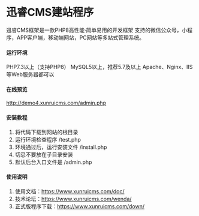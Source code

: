 # 迅睿CMS建站程序

迅睿CMS框架是一款PHP8高性能·简单易用的开发框架
支持的微信公众号，小程序，APP客户端，移动端网站，PC网站等多站式管理系统。



#### 运行环境
PHP7.3以上（支持PHP8）
MySQL5以上，推荐5.7及以上
Apache、Nginx、IIS等Web服务器都可以

#### 在线预览
http://demo4.xunruicms.com/admin.php


#### 安装教程

1. 将代码下载到网站的根目录
2. 运行环境检查程序 /test.php
3. 环境通过后，运行安装文件 /install.php
4. 切忌不要放在子目录安装
5. 默认后台入口文件是 /admin.php

#### 使用说明

1. 使用文档：https://www.xunruicms.com/doc/
2. 技术论坛：https://www.xunruicms.com/wenda/
3. 正式版程序下载：https://www.xunruicms.com/down/

